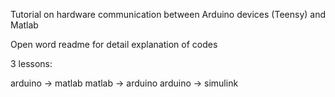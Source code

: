 Tutorial on hardware communication between Arduino devices (Teensy) and Matlab

Open word readme for detail explanation of codes

3 lessons:

arduino -> matlab
matlab -> arduino
arduino -> simulink
